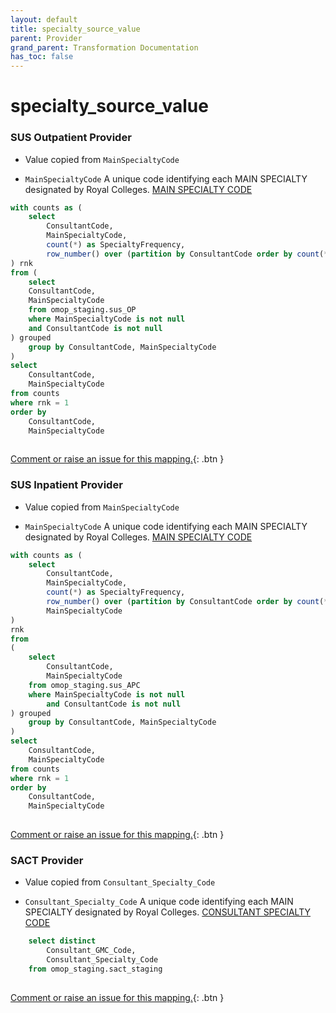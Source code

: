 ```yaml
---
layout: default
title: specialty_source_value
parent: Provider
grand_parent: Transformation Documentation
has_toc: false
---
```

# specialty_source_value
### SUS Outpatient Provider
* Value copied from `MainSpecialtyCode`

* `MainSpecialtyCode` A unique code identifying each MAIN SPECIALTY designated by Royal Colleges. [MAIN SPECIALTY CODE]()

```sql
with counts as (
	select 
		ConsultantCode,
		MainSpecialtyCode,
		count(*) as SpecialtyFrequency,
		row_number() over (partition by ConsultantCode order by count(*) desc, MainSpecialtyCode
) rnk
from (
	select
	ConsultantCode,
	MainSpecialtyCode
	from omop_staging.sus_OP 
	where MainSpecialtyCode is not null
	and ConsultantCode is not null
) grouped
	group by ConsultantCode, MainSpecialtyCode
)
select 
	ConsultantCode,
	MainSpecialtyCode
from counts
where rnk = 1
order by
	ConsultantCode,
	MainSpecialtyCode
	
```


[Comment or raise an issue for this mapping.](https://github.com/answerdigital/oxford-omop-data-mapper/issues/new?title=OMOP%20Provider%20table%20specialty_source_value%20field%20SUS%20Outpatient%20Provider%20mapping){: .btn }
### SUS Inpatient Provider
* Value copied from `MainSpecialtyCode`

* `MainSpecialtyCode` A unique code identifying each MAIN SPECIALTY designated by Royal Colleges. [MAIN SPECIALTY CODE]()

```sql
with counts as (
	select 
		ConsultantCode,
		MainSpecialtyCode,
		count(*) as SpecialtyFrequency,
		row_number() over (partition by ConsultantCode order by count(*) desc, 
		MainSpecialtyCode
) 
rnk
from 
(
	select
		ConsultantCode,
		MainSpecialtyCode
	from omop_staging.sus_APC
	where MainSpecialtyCode is not null
		and ConsultantCode is not null
) grouped
	group by ConsultantCode, MainSpecialtyCode
)
select 
	ConsultantCode,
	MainSpecialtyCode
from counts
where rnk = 1
order by 
	ConsultantCode,
	MainSpecialtyCode
	
```


[Comment or raise an issue for this mapping.](https://github.com/answerdigital/oxford-omop-data-mapper/issues/new?title=OMOP%20Provider%20table%20specialty_source_value%20field%20SUS%20Inpatient%20Provider%20mapping){: .btn }
### SACT Provider
* Value copied from `Consultant_Specialty_Code`

* `Consultant_Specialty_Code` A unique code identifying each MAIN SPECIALTY designated by Royal Colleges. [CONSULTANT SPECIALTY CODE]()

```sql
	select distinct 
		Consultant_GMC_Code, 
		Consultant_Specialty_Code
	from omop_staging.sact_staging
	
```


[Comment or raise an issue for this mapping.](https://github.com/answerdigital/oxford-omop-data-mapper/issues/new?title=OMOP%20Provider%20table%20specialty_source_value%20field%20SACT%20Provider%20mapping){: .btn }
